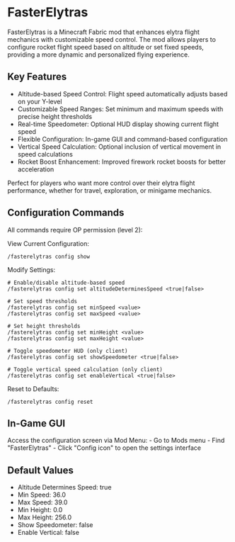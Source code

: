 FasterElytras
=============

FasterElytras is a Minecraft Fabric mod that enhances elytra flight mechanics 
with customizable speed control. The mod allows players to configure rocket flight 
speed based on altitude or set fixed speeds, providing a more dynamic and 
personalized flying experience.


Key Features
------------

- Altitude-based Speed Control: Flight speed automatically adjusts based on your Y-level
- Customizable Speed Ranges: Set minimum and maximum speeds with precise height thresholds
- Real-time Speedometer: Optional HUD display showing current flight speed
- Flexible Configuration: In-game GUI and command-based configuration
- Vertical Speed Calculation: Optional inclusion of vertical movement in speed calculations
- Rocket Boost Enhancement: Improved firework rocket boosts for better acceleration

Perfect for players who want more control over their elytra flight performance, 
whether for travel, exploration, or minigame mechanics.


Configuration Commands
----------------------

All commands require OP permission (level 2):

View Current Configuration:

    /fasterelytras config show

Modify Settings:

    # Enable/disable altitude-based speed
    /fasterelytras config set altitudeDeterminesSpeed <true|false>

    # Set speed thresholds
    /fasterelytras config set minSpeed <value>
    /fasterelytras config set maxSpeed <value>

    # Set height thresholds
    /fasterelytras config set minHeight <value>
    /fasterelytras config set maxHeight <value>

    # Toggle speedometer HUD (only client)
    /fasterelytras config set showSpeedometer <true|false>

    # Toggle vertical speed calculation (only client)
    /fasterelytras config set enableVertical <true|false>

Reset to Defaults:

    /fasterelytras config reset


In-Game GUI
-----------

Access the configuration screen via Mod Menu:
    - Go to Mods menu
    - Find "FasterElytras"
    - Click "Config icon" to open the settings interface


Default Values
--------------

- Altitude Determines Speed: true
- Min Speed: 36.0
- Max Speed: 39.0
- Min Height: 0.0
- Max Height: 256.0
- Show Speedometer: false
- Enable Vertical: false
